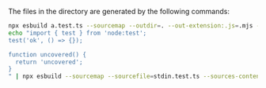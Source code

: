 The files in the directory are generated by the
following commands:

```sh
npx esbuild a.test.ts --sourcemap --outdir=. --out-extension:.js=.mjs --sources-content=false --minify --bundle --platform=node --format=esm
echo "import { test } from 'node:test';
test('ok', () => {});

function uncovered() {
  return 'uncovered';
}
" | npx esbuild --sourcemap --sourcefile=stdin.test.ts --sources-content=true --bundle --platform=node --outfile="stdin.test.js"
```